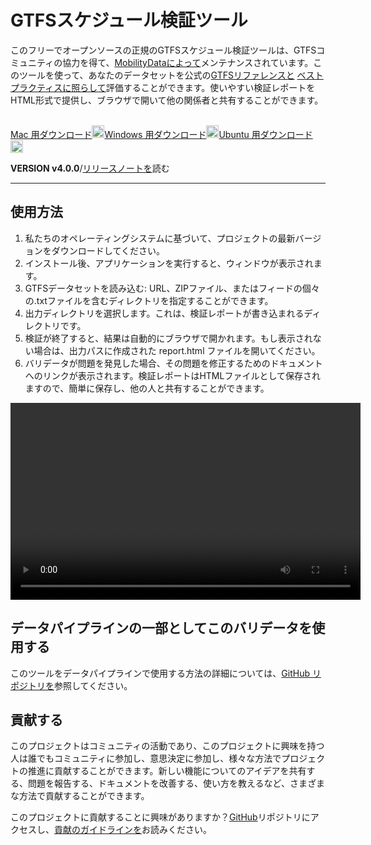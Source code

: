 # GTFSスケジュール検証ツール

このフリーでオープンソースの正規のGTFSスケジュール検証ツールは、GTFSコミュニティの協力を得て、[MobilityDataによって](https://mobilitydata.org)メンテナンスされています。このツールを使って、あなたのデータセットを公式の[GTFSリファレンスと](reference.md) [ベストプラクティスに照らして](best-practices.md)評価することができます。使いやすい検証レポートをHTML形式で提供し、ブラウザで開いて他の関係者と共有することができます。

<!-- <img class="center" src="../../assets/validator_animation.gif" width="150"> -->

<br/>

<div class="usage-buttons">
   <a class="button" href="https://share.mobilitydata.org/validator-installer-mac">Mac 用ダウンロード<img class="icon" src="../../assets/apple.svg" width="20"/></a><a class="button" href="https://share.mobilitydata.org/validator-installer-windows">Windows 用ダウンロード<img class="icon" src="../../assets/windows.svg" width="20"/></a><a class="button" href="https://share.mobilitydata.org/validator-installer-ubuntu">Ubuntu 用ダウンロード</a><a class="button" href="https://share.mobilitydata.org/validator-installer-ubuntu"> <img class="icon" src="../../assets/ubuntu.svg" width="20"/>
</a></div>

**VERSION v4.0.0**/[リリースノートを](https://github.com/MobilityData/gtfs-validator/releases/latest)読む

<hr>

## 使用方法

<div class="usage">
    <div class="usage-list">
        <ol>
            <li>私たちのオペレーティングシステムに基づいて、プロジェクトの最新バージョンをダウンロードしてください。</li>
            <li>インストール後、アプリケーションを実行すると、ウィンドウが表示されます。</li>
            <li>GTFSデータセットを読み込む: URL、ZIPファイル、またはフィードの個々の.txtファイルを含むディレクトリを指定することができます。</li>
            <li>出力ディレクトリを選択します。これは、検証レポートが書き込まれるディレクトリです。</li>
            <li>検証が終了すると、結果は自動的にブラウザで開かれます。もし表示されない場合は、出力パスに作成された report.html ファイルを開いてください。</li>
            <li>バリデータが問題を発見した場合、その問題を修正するためのドキュメントへのリンクが表示されます。検証レポートはHTMLファイルとして保存されますので、簡単に保存し、他の人と共有することができます。</li>
        </ol>
    </div>
    <div class="usage-video">
        <video class="center" width="560" height="315" controls>
            <source src="../../assets/validator_demo_large.mp4" type="video/mp4">
        </video>
    </div>
</div>

## データパイプラインの一部としてこのバリデータを使用する

このツールをデータパイプラインで使用する方法の詳細については、[GitHub リポジトリを](https://github.com/MobilityData/gtfs-validator)参照してください。

## 貢献する

このプロジェクトはコミュニティの活動であり、このプロジェクトに興味を持つ人は誰でもコミュニティに参加し、意思決定に参加し、様々な方法でプロジェクトの推進に貢献することができます。新しい機能についてのアイデアを共有する、問題を報告する、ドキュメントを改善する、使い方を教えるなど、さまざまな方法で貢献することができます。

このプロジェクトに貢献することに興味がありますか？[GitHub](https://github.com/MobilityData/gtfs-validator)リポジトリにアクセスし、[貢献のガイドラインを](https://github.com/MobilityData/gtfs-validator/blob/master/docs/CONTRIBUTING.md)お読みください。
